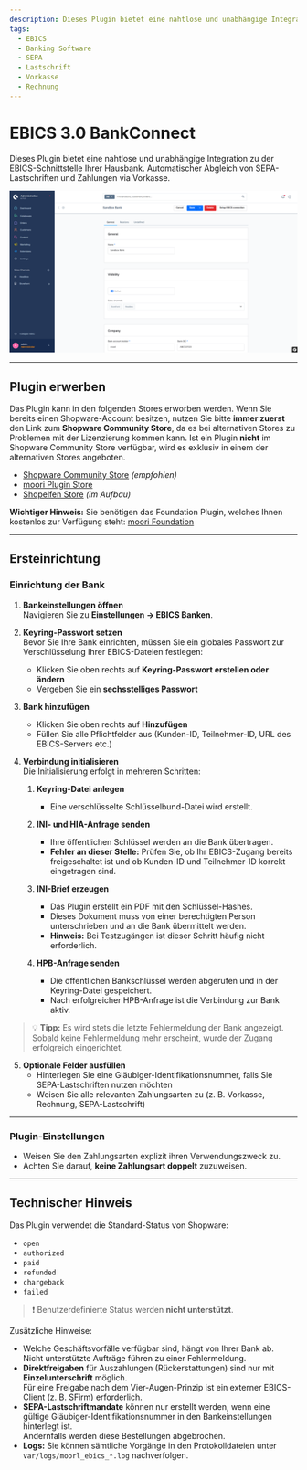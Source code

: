 ```yaml
---
description: Dieses Plugin bietet eine nahtlose und unabhängige Integration zu der EBICS-Schnittstelle Ihrer Hausbank. Automatischer Abgleich von SEPA-Lastschriften und Zahlungen via Vorkasse.
tags:
  - EBICS
  - Banking Software
  - SEPA
  - Lastschrift
  - Vorkasse
  - Rechnung
---
```


# EBICS 3.0 BankConnect

Dieses Plugin bietet eine nahtlose und unabhängige Integration zu der EBICS-Schnittstelle Ihrer Hausbank. Automatischer Abgleich von SEPA-Lastschriften und Zahlungen via Vorkasse.

![Vorschau](images/preview.png)

---

## Plugin erwerben

Das Plugin kann in den folgenden Stores erworben werden. Wenn Sie bereits einen Shopware-Account besitzen, nutzen Sie bitte **immer zuerst** den Link zum **Shopware Community Store**, da es bei alternativen Stores zu Problemen mit der Lizenzierung kommen kann. Ist ein Plugin **nicht** im Shopware Community Store verfügbar, wird es exklusiv in einem der alternativen Stores angeboten.

- [Shopware Community Store](https://store.shopware.com/de/search?search=MoorlEbics) *(empfohlen)*
- [moori Plugin Store](https://moori-plugin-store.com/MoorlEbics)
- [Shopelfen Store](https://www.shopelfen.de/) *(im Aufbau)*


**Wichtiger Hinweis:** Sie benötigen das Foundation Plugin, welches Ihnen kostenlos zur Verfügung steht: [moori Foundation](../MoorlFoundation/index.md)


---

## Ersteinrichtung

### Einrichtung der Bank

1. **Bankeinstellungen öffnen**  
   Navigieren Sie zu **Einstellungen → EBICS Banken**.

2. **Keyring-Passwort setzen**  
   Bevor Sie Ihre Bank einrichten, müssen Sie ein globales Passwort zur Verschlüsselung Ihrer EBICS-Dateien festlegen:
    - Klicken Sie oben rechts auf **Keyring-Passwort erstellen oder ändern**
    - Vergeben Sie ein **sechsstelliges Passwort**

3. **Bank hinzufügen**
    - Klicken Sie oben rechts auf **Hinzufügen**
    - Füllen Sie alle Pflichtfelder aus (Kunden-ID, Teilnehmer-ID, URL des EBICS-Servers etc.)

4. **Verbindung initialisieren**  
   Die Initialisierung erfolgt in mehreren Schritten:

    1. **Keyring-Datei anlegen**
        - Eine verschlüsselte Schlüsselbund-Datei wird erstellt.

    2. **INI- und HIA-Anfrage senden**
        - Ihre öffentlichen Schlüssel werden an die Bank übertragen.
        - **Fehler an dieser Stelle:** Prüfen Sie, ob Ihr EBICS-Zugang bereits freigeschaltet ist und ob Kunden-ID und Teilnehmer-ID korrekt eingetragen sind.

    3. **INI-Brief erzeugen**
        - Das Plugin erstellt ein PDF mit den Schlüssel-Hashes.
        - Dieses Dokument muss von einer berechtigten Person unterschrieben und an die Bank übermittelt werden.
        - **Hinweis:** Bei Testzugängen ist dieser Schritt häufig nicht erforderlich.

    4. **HPB-Anfrage senden**
        - Die öffentlichen Bankschlüssel werden abgerufen und in der Keyring-Datei gespeichert.
        - Nach erfolgreicher HPB-Anfrage ist die Verbindung zur Bank aktiv.

> 💡 **Tipp:** Es wird stets die letzte Fehlermeldung der Bank angezeigt.  
> Sobald keine Fehlermeldung mehr erscheint, wurde der Zugang erfolgreich eingerichtet.

5. **Optionale Felder ausfüllen**
    - Hinterlegen Sie eine Gläubiger-Identifikationsnummer, falls Sie SEPA-Lastschriften nutzen möchten
    - Weisen Sie alle relevanten Zahlungsarten zu (z. B. Vorkasse, Rechnung, SEPA-Lastschrift)

---

### Plugin-Einstellungen

- Weisen Sie den Zahlungsarten explizit ihren Verwendungszweck zu.
- Achten Sie darauf, **keine Zahlungsart doppelt** zuzuweisen.

---

## Technischer Hinweis

Das Plugin verwendet die Standard-Status von Shopware:

- `open`
- `authorized`
- `paid`
- `refunded`
- `chargeback`
- `failed`

> ❗ Benutzerdefinierte Status werden **nicht unterstützt**.

Zusätzliche Hinweise:

- Welche Geschäftsvorfälle verfügbar sind, hängt von Ihrer Bank ab.  
  Nicht unterstützte Aufträge führen zu einer Fehlermeldung.
- **Direktfreigaben** für Auszahlungen (Rückerstattungen) sind nur mit **Einzelunterschrift** möglich.  
  Für eine Freigabe nach dem Vier-Augen-Prinzip ist ein externer EBICS-Client (z. B. SFirm) erforderlich.
- **SEPA-Lastschriftmandate** können nur erstellt werden, wenn eine gültige Gläubiger-Identifikationsnummer in den Bankeinstellungen hinterlegt ist.  
  Andernfalls werden diese Bestellungen abgebrochen.
- **Logs:** Sie können sämtliche Vorgänge in den Protokolldateien unter `var/logs/moorl_ebics_*.log` nachverfolgen.
